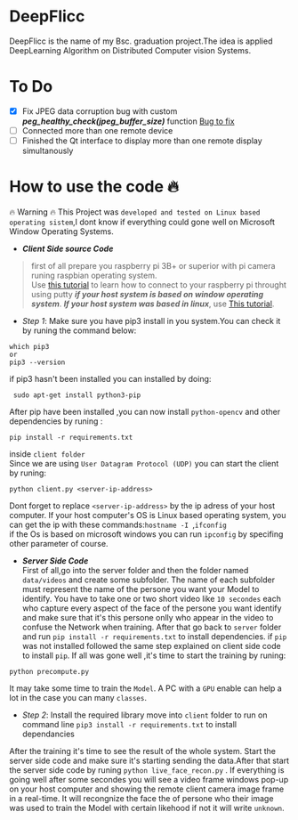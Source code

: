 # DeepFlicc
DeepFlicc is the name of my  Bsc. graduation project.The idea is applied DeepLearning Algorithm on Distributed
Computer vision Systems.
# To Do
 - [x] Fix JPEG data corruption bug with custom ***peg_healthy_check(jpeg_buffer_size)*** function
   [Bug to fix](bug1.png)
 - [ ] Connected more than one remote device
 - [ ] Finished the Qt interface to display more than one remote display simultanously
 
 # How to use the code 🔥

 :fire: Warning :fire: This Project was `developed and tested on Linux based operating sistem`,I dont know if everything could gone well on Microsoft 
 Window Operating Systems.
 - ***Client Side source Code<br/>***

> first of all prepare you raspberry pi 3B+ or superior with pi camera runing raspbian operating system.<br/>
Use [this tutorial](https://www.hostinger.com/tutorials/how-to-use-putty-ssh) to learn how to connect to your raspberry pi throught using putty ***if your host system is based on window operating system***. ***If your host system was  based in linux***, use [This tutorial](https://www.cyberciti.biz/faq/ubuntu-linux-install-openssh-server/).<br/>
- *Step 1*: Make sure you have pip3 install in you system.You can check it by runing the command below:<br/>
```
which pip3
or 
pip3 --version
```
if pip3 hasn't been installed you can installed by doing:
```
 sudo apt-get install python3-pip
```

After pip have been installed ,you can now install `python-opencv` and other dependencies by runing :
```
pip install -r requirements.txt
```
inside `client folder`</br>
Since we are using `User Datagram Protocol (UDP)` you can start the client by runing:
```
python client.py <server-ip-address>
```
Dont forget to replace `<server-ip-address>` by the ip adress of your host computer.
If your host computer's OS is Linux based operating system, you can get the ip with these commands:`hostname -I `,`ifconfig` </br>
if the Os is based on microsoft windows you can  run `ipconfig` by specifing other parameter of course.
- ***Server Side Code</br>***
First of all,go into the server folder and then the folder named `data/videos` and create some subfolder.
The name of each subfolder must represent the name  of the persone you want your Model to identify.
You have to take one or two short video like `10 secondes` each who capture every aspect of the face 
of the persone you want identify and make sure that it's this persone onlly who appear in the video to 
confuse the Network when training.
After that go back to `server` folder and  run `pip install -r requirements.txt` to install dependencies.
if `pip` was not installed followed the same step explained on client side code to install `pip`.
If all was gone well ,it's time to start the training by runing:
```
python precompute.py
```
It may take some time to train the `Model`. A PC with a `GPU` enable can help a lot in the case you can many `classes`. 

- *Step 2*: Install the required library
move into `client` folder to run on command line `pip3 install -r requirements.txt` to install dependancies


After the training it's time to see the result of the whole system.
Start the server side code and make sure it's starting sending the data.After that start the server side code
by runing  `python live_face_recon.py` . If everything is going well after some secondes you will see a video frame windows pop-up on your
host computer and showing the remote client camera image frame in a real-time. It will recongnize the face the of persone who their image was used
to train the Model with certain likehood if not it will write `unknown`.
